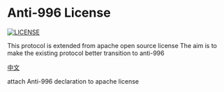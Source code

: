 # Anti-996 License

[![LICENSE](https://img.shields.io/badge/license-NPL%20(The%20996%20Anti%20License)-blue.svg)](https://github.com/wanlinus/Anti996-License/master/LICENSE)

This protocol is extended from apache open source license
The aim is to make the existing protocol better transition to anti-996

[中文](https://github.com/wanlinus/Anti996-License/blob/master/README_CN.md")

attach Anti-996 declaration to apache license
